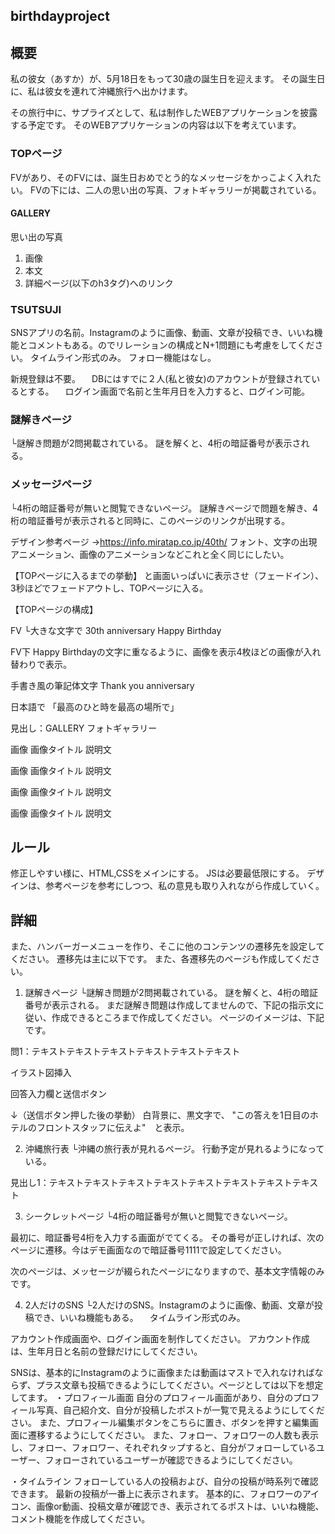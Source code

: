 ## birthdayproject


## 概要
私の彼女（あすか）が、5月18日をもって30歳の誕生日を迎えます。
その誕生日に、私は彼女を連れて沖縄旅行へ出かけます。

その旅行中に、サプライズとして、私は制作したWEBアプリケーションを披露する予定です。
そのWEBアプリケーションの内容は以下を考えています。

### TOPページ
FVがあり、そのFVには、誕生日おめでとう的なメッセージをかっこよく入れたい。
FVの下には、二人の思い出の写真、フォトギャラリーが掲載されている。

#### GALLERY
思い出の写真

1. 画像
2. 本文
3. 詳細ページ(以下のh3タグ)へのリンク

### TSUTSUJI
SNSアプリの名前。Instagramのように画像、動画、文章が投稿でき、いいね機能とコメントもある。のでリレーションの構成とN+1問題にも考慮をしてください。
タイムライン形式のみ。
フォロー機能はなし。

新規登録は不要。
　DBにはすでに２人(私と彼女)のアカウントが登録されているとする。
　ログイン画面で名前と生年月日を入力すると、ログイン可能。

### 謎解きページ
└謎解き問題が2問掲載されている。
謎を解くと、4桁の暗証番号が表示される。

### メッセージページ
└4桁の暗証番号が無いと閲覧できないページ。
謎解きページで問題を解き、4桁の暗証番号が表示されると同時に、このページのリンクが出現する。


デザイン参考ページ
→https://info.miratap.co.jp/40th/
フォント、文字の出現アニメーション、画像のアニメーションなどこれと全く同じにしたい。


【TOPページに入るまでの挙動】
と画面いっぱいに表示させ（フェードイン）、3秒ほどでフェードアウトし、TOPページに入る。


【TOPページの構成】

FV
└大きな文字で
30th anniversary
Happy Birthday


FV下
Happy Birthdayの文字に重なるように、画像を表示4枚ほどの画像が入れ替わりで表示。


手書き風の筆記体文字
Thank you
anniversary

日本語で
「最高のひと時を最高の場所で」


見出し：GALLERY
フォトギャラリー

画像
画像タイトル
説明文

画像
画像タイトル
説明文

画像
画像タイトル
説明文

画像
画像タイトル
説明文


## ルール
修正しやすい様に、HTML,CSSをメインにする。
JSは必要最低限にする。
デザインは、参考ページを参考にしつつ、私の意見も取り入れながら作成していく。


## 詳細

また、ハンバーガーメニューを作り、そこに他のコンテンツの遷移先を設定してください。
遷移先は主に以下です。
また、各遷移先のページも作成してください。

1. 謎解きページ
└謎解き問題が2問掲載されている。
謎を解くと、4桁の暗証番号が表示される。
まだ謎解き問題は作成してませんので、下記の指示文に従い、作成できるところまで作成してください。
ページのイメージは、下記です。

問1：テキストテキストテキストテキストテキストテキスト

イラスト図挿入

回答入力欄と送信ボタン


↓（送信ボタン押した後の挙動）
白背景に、黒文字で、
"この答えを1日目のホテルのフロントスタッフに伝えよ"　と表示。


2. 沖縄旅行表
└沖縄の旅行表が見れるページ。
行動予定が見れるようになっている。

見出し1：テキストテキストテキストテキストテキストテキストテキストテキスト

3. シークレットページ
└4桁の暗証番号が無いと閲覧できないページ。

最初に、暗証番号4桁を入力する画面がでてくる。
その番号が正しければ、次のページに遷移。今はデモ画面なので暗証番号1111で設定してください。

次のページは、メッセージが綴られたページになりますので、基本文字情報のみです。


4. 2人だけのSNS
└2人だけのSNS。Instagramのように画像、動画、文章が投稿でき、いいね機能もある。
　タイムライン形式のみ。

アカウント作成画面や、ログイン画面を制作してください。
アカウント作成は、生年月日と名前の登録だけにしてください。

SNSは、基本的にInstagramのように画像または動画はマストで入れなければならず、プラス文章も投稿できるようにしてください。ページとしては以下を想定してます。
・プロフィール画面
自分のプロフィール画面があり、自分のプロフィール写真、自己紹介文、自分が投稿したポストが一覧で見えるようにしてください。
また、プロフィール編集ボタンをこちらに置き、ボタンを押すと編集画面に遷移するようにしてください。
また、フォロー、フォロワーの人数も表示し、フォロー、フォロワー、それぞれタップすると、自分がフォローしているユーザー、フォローされているユーザーが確認できるようにしてください。

・タイムライン
フォローしている人の投稿および、自分の投稿が時系列で確認できます。
最新の投稿が一番上に表示されます。
基本的に、フォロワーのアイコン、画像or動画、投稿文章が確認でき、表示されてるポストは、いいね機能、コメント機能を作成してください。
